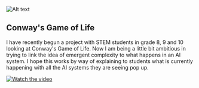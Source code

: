 ![Alt text](https://conwaylife.com/w/images/b/b6/Gosperglidergun.gif)

## Conway's Game of Life

I have recently begun a project with STEM students in grade 8, 9 and 10 looking at Conway's Game of Life. Now I am being a little bit ambitious in trying to link the idea of emergent complexity to what happens in an AI system. I hope this works by way of explaining to students what is currently happening with all the AI systems they are seeing pop up.

[![Watch the video](https://img.youtube.com/vi/Kk2MH9O4pXY/0.jpg)](https://www.youtube.com/watch?v=Kk2MH9O4pXY)
